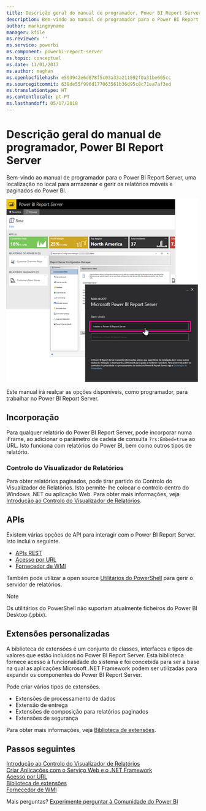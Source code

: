 ```yaml
---
title: Descrição geral do manual de programador, Power BI Report Server
description: Bem-vindo ao manual de programador para o Power BI Report Server, uma localização no local para armazenar e gerir os relatórios móveis e paginados do Power BI.
author: markingmyname
manager: kfile
ms.reviewer: ''
ms.service: powerbi
ms.component: powerbi-report-server
ms.topic: conceptual
ms.date: 11/01/2017
ms.author: maghan
ms.openlocfilehash: e593942e6d878f5c03a33a211592f0a31be605cc
ms.sourcegitcommit: 638de55f996d177063561b36d95c8c71ea7af3ed
ms.translationtype: HT
ms.contentlocale: pt-PT
ms.lasthandoff: 05/17/2018
---
```

# <a name="developer-handbook-overview-power-bi-report-server"></a>Descrição geral do manual de programador, Power BI Report Server
Bem-vindo ao manual de programador para o Power BI Report Server, uma localização no local para armazenar e gerir os relatórios móveis e paginados do Power BI.

![](media/developer-handbook-overview/admin-handbook.png)

Este manual irá realçar as opções disponíveis, como programador, para trabalhar no Power BI Report Server.

## <a name="embedding"></a>Incorporação
Para qualquer relatório do Power BI Report Server, pode incorporar numa iFrame, ao adicionar o parâmetro de cadeia de consulta `?rs:Embed=true` ao URL. Isto funciona com relatórios do Power BI, bem como outros tipos de relatório.

### <a name="report-viewer-control"></a>Controlo do Visualizador de Relatórios
Para obter relatórios paginados, pode tirar partido do Controlo do Visualizador de Relatórios. Isto permite-lhe colocar o controlo dentro do Windows .NET ou aplicação Web. Para obter mais informações, veja [Introdução ao Controlo do Visualizador de Relatórios](https://docs.microsoft.com/sql/reporting-services/application-integration/integrating-reporting-services-using-reportviewer-controls-get-started).

## <a name="apis"></a>APIs
Existem várias opções de API para interagir com o Power BI Report Server. Isto inclui o seguinte.

* [APIs REST](rest-api.md)
* [Acesso por URL](https://docs.microsoft.com/sql/reporting-services/url-access-ssrs)
* [Fornecedor de WMI](https://docs.microsoft.com/sql/reporting-services/wmi-provider-library-reference/reporting-services-wmi-provider-library-reference-ssrs)

Também pode utilizar a open source [Utilitários do PowerShell](https://github.com/Microsoft/ReportingServicesTools) para gerir o servidor de relatórios.

> [!NOTE]
> Os utilitários do PowerShell não suportam atualmente ficheiros do Power BI Desktop (.pbix).
> 
> 

## <a name="custom-extensions"></a>Extensões personalizadas
A biblioteca de extensões é um conjunto de classes, interfaces e tipos de valores que estão incluídos no Power BI Report Server. Esta biblioteca fornece acesso à funcionalidade do sistema e foi concebida para ser a base na qual as aplicações Microsoft .NET Framework podem ser utilizadas para expandir os componentes do Power BI Report Server.

Pode criar vários tipos de extensões.

* Extensões de processamento de dados
* Extensão de entrega
* Extensões de composição para relatórios paginados
* Extensões de segurança

Para obter mais informações, veja [Biblioteca de extensões](https://docs.microsoft.com/sql/reporting-services/extensions/reporting-services-extension-library).

## <a name="next-steps"></a>Passos seguintes
[Introdução ao Controlo do Visualizador de Relatórios](https://docs.microsoft.com/sql/reporting-services/application-integration/integrating-reporting-services-using-reportviewer-controls-get-started)  
[Criar Aplicações com o Serviço Web e o .NET Framework](https://docs.microsoft.com/sql/reporting-services/report-server-web-service/net-framework/building-applications-using-the-web-service-and-the-net-framework)  
[Acesso por URL](https://docs.microsoft.com/sql/reporting-services/url-access-ssrs)  
[Biblioteca de extensões](https://docs.microsoft.com/sql/reporting-services/extensions/reporting-services-extension-library)  
[Fornecedor de WMI](https://docs.microsoft.com/sql/reporting-services/wmi-provider-library-reference/reporting-services-wmi-provider-library-reference-ssrs)

Mais perguntas? [Experimente perguntar à Comunidade do Power BI](https://community.powerbi.com/)

